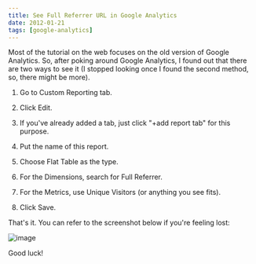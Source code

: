 ```yaml
---
title: See Full Referrer URL in Google Analytics
date: 2012-01-21
tags: [google-analytics]
---
```


Most of the tutorial on the web focuses on the old version of Google Analytics.
So, after poking around Google Analytics, I found out that there are two ways to
see it (I stopped looking once I found the second method, so, there might be
more).

1. Go to Custom Reporting tab.

2. Click Edit.

3. If you've already added a tab, just click "+add report tab" for this purpose.

4. Put the name of this report.

5. Choose Flat Table as the type.

6. For the Dimensions, search for Full Referrer.

7. For the Metrics, use Unique Visitors (or anything you see fits).

8. Click Save.

That's it. You can refer to the screenshot below if you're feeling lost:

![image](/images/posts/2012-01-21/ga.png)

Good luck!

